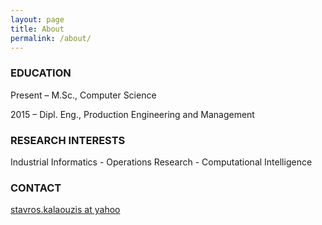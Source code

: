 ```yaml
---
layout: page
title: About
permalink: /about/
---
```




### EDUCATION
Present – M.Sc., Computer Science       <br />                                                  

2015 – Dipl. Eng., Production Engineering and Management

### RESEARCH INTERESTS
Industrial Informatics - Operations Research - Computational Intelligence


### CONTACT
[stavros.kalaouzis at yahoo](mailto: )
